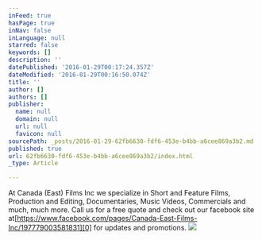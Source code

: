 ```yaml
---
inFeed: true
hasPage: true
inNav: false
inLanguage: null
starred: false
keywords: []
description: ''
datePublished: '2016-01-29T00:17:24.357Z'
dateModified: '2016-01-29T00:16:50.074Z'
title: ''
author: []
authors: []
publisher:
  name: null
  domain: null
  url: null
  favicon: null
sourcePath: _posts/2016-01-29-62fb6630-fdf6-453e-b4bb-a6cee869a3b2.md
published: true
url: 62fb6630-fdf6-453e-b4bb-a6cee869a3b2/index.html
_type: Article

---
```

At Canada (East) Films Inc we specialize in Short and Feature Films, Production and Editing, Documentaries,  Music Videos, Commercials and much, much more.  Call us for a free quote and check out our facebook site at[https://www.facebook.com/pages/Canada-East-Films-Inc/197779003581831][0] for updates and promotions.
![](https://the-grid-user-content.s3-us-west-2.amazonaws.com/c0f22b05-fb97-45b8-bbba-b5620d060964.JPG)

[0]: https://www.facebook.com/pages/Canada-East-Films-Inc/197779003581831